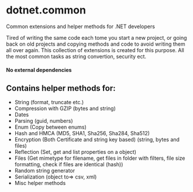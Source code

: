 # dotnet.common
Common extensions and helper methods for .NET developers

Tired of writing the same code each tome you start a new project, or going back on old projects and copying methods and code to avoid writing them all over again. This collection of extensions is created for this purpose. All the most common tasks as string convertion, security ect.

#### No external dependencies

## Contains helper methods for:
* String (format, truncate etc.)
* Compression with GZIP (bytes and string)
* Dates
* Parsing (guid, numbers)
* Enum (Copy between enums)
* Hash and HMCA (MD5, SHA1, Sha256, Sha284, Sha512)
* Encryption (Both Certificate and string key based) (string, bytes and files)
* Reflection (Set, get and list properties on a object)
* Files (Get mimetype for filename, get files in folder with filters, file size formatting, check if files are identical (hash))
* Random string generator
* Serialization (object to=> csv, xml)
* Misc helper methods

